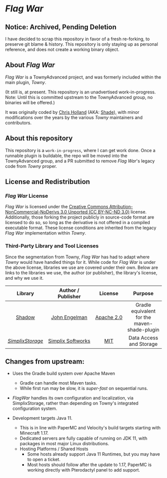 # _Flag War_

## Notice: Archived, Pending Deletion

I have decided to scrap this repository in favor of a fresh re-forking, to preserve git blame & history.
This repository is only staying up as personal reference, and does not create a working binary object.

## About _Flag War_

_Flag&nbsp;War_ is a TownyAdvanced project, and was formerly included within the main plugin, _Towny_.

(It still is, at present. This repository is an unadvertised work-in-progress. Note: Until this is
committed upstream to the TownyAdvanced group, no binaries will be offered.)

It was originally coded by [Chris Holland](https://github.com/Zren)
(AKA: [Shade](https://bukkit.org/members/shade.526/)),
with minor modifications over the years by the various _Towny_ maintainers and contributors.

## About this repository

This repository is a `work-in-progress`, where I can get work done. Once a runnable plugin is
buildable, the repo will be moved into the TownyAdvanced group, and a PR submitted to remove
_Flag&nbsp;War_'s legacy code from _Towny_ proper.

## License and Redistribution

### _Flag War_ License

_Flag&nbsp;War_ is licensed under the [Creative Commons Attribution-NonCommercial-NoDerivs 3.0 Unported (CC BY-NC-ND 3.0)](https://creativecommons.org/licenses/by-nc-nd/3.0/legalcode) license.
Additionally, those forking the project publicly in source-code format are licensed to do so, so
long as the derivative is not offered in a compiled executable format.
These license conditions are inherited from the legacy _Flag&nbsp;War_ implementation within
_Towny_.

### Third-Party Library and Tool Licenses

Since the segmentation from Towny, _Flag&nbsp;War_ has had to adapt where _Towny_ would have handled things
for it. While code for _Flag&nbsp;War_ is under the above license, libraries we use are covered under their
own. Below are links to the libraries we use, the author (or publisher), the library's license, and
why we use it.

|Library|Author / Publisher|License|Purpose|
|:---:|:---:|:---:|:---:|
|[Shadow](https://github.com/johnrengelman/shadow) | [John&nbsp;Engelman](https://github.com/johnrengelman) | [Apache&nbsp;2.0](https://github.com/johnrengelman/shadow/blob/master/LICENSE) | Gradle equivalent for the maven-shade-plugin |
|[_SimplixStorage_](https://github.com/Simplix-Softworks/SimplixStorage)|[Simplix&nbsp;Softworks](https://simplixsoft.com/)|[MIT](https://github.com/Simplix-Softworks/SimplixStorage/blob/master/LICENSE)| Data Access and Storage |

## Changes from upstream:
- Uses the Gradle build system over Apache Maven
  - Gradle can handle most Maven tasks.
  - While first run may be slow, it is _super-fast_ on sequential runs.
  
- _FlagWar_ handles its own configuration and localization, via SimplixStorage, rather than depending on Towny's
  integrated configuration system.

- Development targets Java 11.
  - This is in line with PaperMC and Velocity's build targets starting with Minecraft 1.17. 
  - Dedicated servers are fully capable of running on JDK 11, with packages in most major Linux distributions.
  - Hosting Platforms / Shared Hosts
    - Some hosts already support Java 11 Runtimes, but you may have to open a ticket.
    - Most hosts should follow after the update to 1.17, PaperMC is working directly with Pterodactyl panel to add support.
